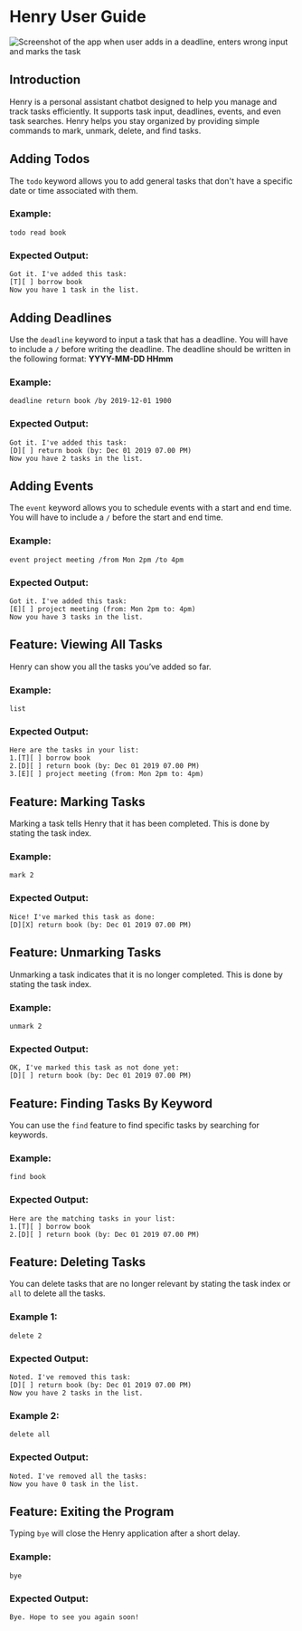 # Henry User Guide

![Screenshot of the app when user adds in a deadline, enters wrong input and marks the task](https://C:\repos\ip\docs\Ui.png)

## Introduction
Henry is a personal assistant chatbot designed to help you manage and track tasks efficiently. It supports task input, deadlines, events, and even task searches. Henry helps you stay organized by providing simple commands to mark, unmark, delete, and find tasks.

## Adding Todos
The `todo` keyword allows you to add general tasks that don't have a specific date or time associated with them.

### Example:
`todo read book`

### Expected Output:
```
Got it. I've added this task:
[T][ ] borrow book
Now you have 1 task in the list.
```

## Adding Deadlines
Use the `deadline` keyword to input a task that has a deadline. You will have to include a `/` before writing the deadline. The deadline should be written in the following format: **YYYY-MM-DD HHmm**

### Example:
`deadline return book /by 2019-12-01 1900`

### Expected Output:
```
Got it. I've added this task:
[D][ ] return book (by: Dec 01 2019 07.00 PM)
Now you have 2 tasks in the list.
```

## Adding Events
The `event` keyword allows you to schedule events with a start and end time. You will have to include a `/` before the start and end time.

### Example:
`event project meeting /from Mon 2pm /to 4pm`

### Expected Output:
```
Got it. I've added this task:
[E][ ] project meeting (from: Mon 2pm to: 4pm)
Now you have 3 tasks in the list.
```

## Feature: Viewing All Tasks
Henry can show you all the tasks you’ve added so far.

### Example:
`list`

### Expected Output:
```
Here are the tasks in your list:
1.[T][ ] borrow book
2.[D][ ] return book (by: Dec 01 2019 07.00 PM)
3.[E][ ] project meeting (from: Mon 2pm to: 4pm)
```

## Feature: Marking Tasks
Marking a task tells Henry that it has been completed. This is done by stating the task index.

### Example:
`mark 2`

### Expected Output:
```
Nice! I've marked this task as done:
[D][X] return book (by: Dec 01 2019 07.00 PM)
```

## Feature: Unmarking Tasks
Unmarking a task indicates that it is no longer completed. This is done by stating the task index.

### Example:
`unmark 2`

### Expected Output:
```
OK, I've marked this task as not done yet:
[D][ ] return book (by: Dec 01 2019 07.00 PM)
```

## Feature: Finding Tasks By Keyword
You can use the `find` feature to find specific tasks by searching for keywords.

### Example:
`find book`

### Expected Output:
```
Here are the matching tasks in your list:
1.[T][ ] borrow book
2.[D][ ] return book (by: Dec 01 2019 07.00 PM)
```

## Feature: Deleting Tasks
You can delete tasks that are no longer relevant by stating the task index or `all` to delete all the tasks.

### Example 1:
`delete 2`

### Expected Output:
```
Noted. I've removed this task:
[D][ ] return book (by: Dec 01 2019 07.00 PM)
Now you have 2 tasks in the list.
```

### Example 2:
`delete all`

### Expected Output:
```
Noted. I've removed all the tasks:
Now you have 0 task in the list.
```

## Feature: Exiting the Program
Typing `bye` will close the Henry application after a short delay.

### Example:
`bye`

### Expected Output:
```
Bye. Hope to see you again soon!
```